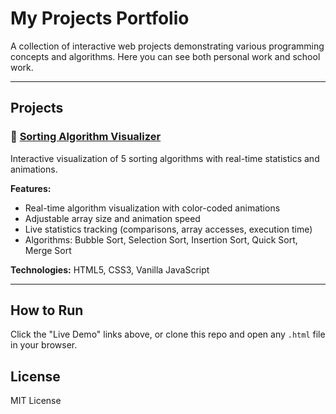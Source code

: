 # My Projects Portfolio

A collection of interactive web projects demonstrating various programming concepts and algorithms. 
Here you can see both personal work and school work.

---

## Projects

### 🎨 [Sorting Algorithm Visualizer](https://chaotic-mess.github.io/My-Code-/Personal%20Projects/sorting-visualizer.html)

Interactive visualization of 5 sorting algorithms with real-time statistics and animations.

**Features:**
- Real-time algorithm visualization with color-coded animations
- Adjustable array size and animation speed
- Live statistics tracking (comparisons, array accesses, execution time)
- Algorithms: Bubble Sort, Selection Sort, Insertion Sort, Quick Sort, Merge Sort

**Technologies:** HTML5, CSS3, Vanilla JavaScript

 

---

## How to Run
Click the "Live Demo" links above, or clone this repo and open any `.html` file in your browser.

## License
MIT License

